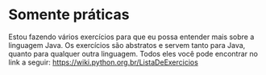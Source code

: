 # Somente práticas

Estou fazendo vários exercícios para que eu possa entender mais sobre a linguagem Java. Os exercícios são abstratos e servem tanto para Java, quanto para qualquer outra linguagem.
Todos eles você pode encontrar no link a seguir: https://wiki.python.org.br/ListaDeExercicios
